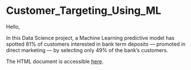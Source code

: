 # Customer_Targeting_Using_ML

Hello,

In this Data Science project, a Machine Learning predictive model has spotted 81% of customers interested in bank term deposits — promoted in direct marketing — by selecting only 49% of the bank’s customers.

The HTML document is accessible [here](https://dev-p-l.github.io/Customer_Targeting_Using_ML/Customer_Targeting.html).
